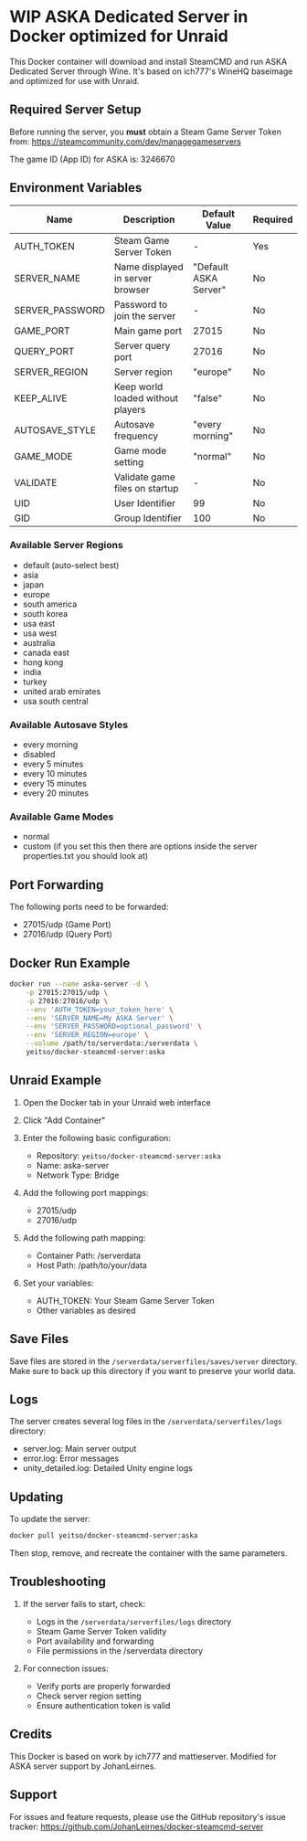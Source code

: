 # WIP ASKA Dedicated Server in Docker optimized for Unraid

This Docker container will download and install SteamCMD and run ASKA Dedicated Server through Wine. It's based on ich777's WineHQ baseimage and optimized for use with Unraid.

## Required Server Setup

Before running the server, you **must** obtain a Steam Game Server Token from:
https://steamcommunity.com/dev/managegameservers

The game ID (App ID) for ASKA is: 3246670

## Environment Variables

| Name | Description | Default Value | Required |
| --- | --- | --- | --- |
| AUTH_TOKEN | Steam Game Server Token | - | Yes |
| SERVER_NAME | Name displayed in server browser | "Default ASKA Server" | No |
| SERVER_PASSWORD | Password to join the server | - | No |
| GAME_PORT | Main game port | 27015 | No |
| QUERY_PORT | Server query port | 27016 | No |
| SERVER_REGION | Server region | "europe" | No |
| KEEP_ALIVE | Keep world loaded without players | "false" | No |
| AUTOSAVE_STYLE | Autosave frequency | "every morning" | No |
| GAME_MODE | Game mode setting | "normal" | No |
| VALIDATE | Validate game files on startup | - | No |
| UID | User Identifier | 99 | No |
| GID | Group Identifier | 100 | No |

### Available Server Regions
- default (auto-select best)
- asia
- japan
- europe
- south america
- south korea
- usa east
- usa west
- australia
- canada east
- hong kong
- india
- turkey
- united arab emirates
- usa south central

### Available Autosave Styles
- every morning
- disabled
- every 5 minutes
- every 10 minutes
- every 15 minutes
- every 20 minutes

### Available Game Modes
- normal
- custom (if you set this then there are options inside the server properties.txt you should look at)

## Port Forwarding

The following ports need to be forwarded:
- 27015/udp (Game Port)
- 27016/udp (Query Port)

## Docker Run Example

```bash
docker run --name aska-server -d \
    -p 27015:27015/udp \
    -p 27016:27016/udp \
    --env 'AUTH_TOKEN=your_token_here' \
    --env 'SERVER_NAME=My ASKA Server' \
    --env 'SERVER_PASSWORD=optional_password' \
    --env 'SERVER_REGION=europe' \
    --volume /path/to/serverdata:/serverdata \
    yeitso/docker-steamcmd-server:aska
```

## Unraid Example

1. Open the Docker tab in your Unraid web interface
2. Click "Add Container"
3. Enter the following basic configuration:
   - Repository: `yeitso/docker-steamcmd-server:aska`
   - Name: aska-server
   - Network Type: Bridge

4. Add the following port mappings:
   - 27015/udp
   - 27016/udp

5. Add the following path mapping:
   - Container Path: /serverdata
   - Host Path: /path/to/your/data

6. Set your variables:
   - AUTH_TOKEN: Your Steam Game Server Token
   - Other variables as desired

## Save Files

Save files are stored in the `/serverdata/serverfiles/saves/server` directory. Make sure to back up this directory if you want to preserve your world data.

## Logs

The server creates several log files in the `/serverdata/serverfiles/logs` directory:
- server.log: Main server output
- error.log: Error messages
- unity_detailed.log: Detailed Unity engine logs

## Updating

To update the server:
```bash
docker pull yeitso/docker-steamcmd-server:aska
```

Then stop, remove, and recreate the container with the same parameters.

## Troubleshooting

1. If the server fails to start, check:
   - Logs in the `/serverdata/serverfiles/logs` directory
   - Steam Game Server Token validity
   - Port availability and forwarding
   - File permissions in the /serverdata directory

2. For connection issues:
   - Verify ports are properly forwarded
   - Check server region setting
   - Ensure authentication token is valid

## Credits

This Docker is based on work by ich777 and mattieserver. Modified for ASKA server support by JohanLeirnes.

## Support

For issues and feature requests, please use the GitHub repository's issue tracker:
https://github.com/JohanLeirnes/docker-steamcmd-server
